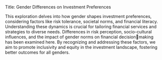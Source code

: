 Title: Gender Differences on Investment Preferences


This exploration delves into how gender shapes investment preferences, considering factors like risk tolerance, societal norms, and financial literacy. Understanding these dynamics is crucial for tailoring financial services and strategies to diverse needs. 
Differences in risk perception, socio-cultural influences, and the impact of gender norms on financial decisionmaking has been examined here. 
By recognizing and addressing these factors, we aim to promote inclusivity and equity in the investment landscape, fostering better outcomes for all genders.

